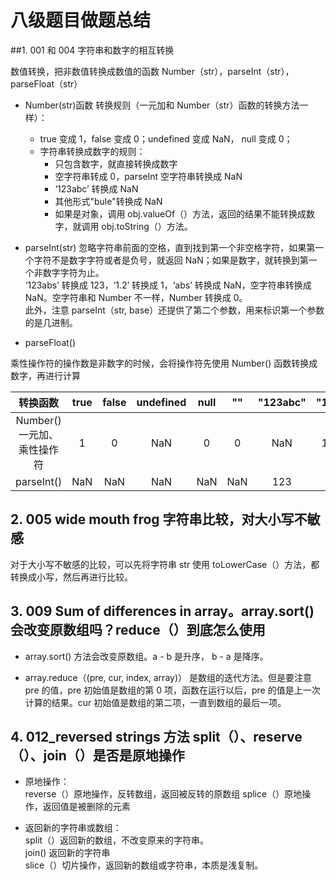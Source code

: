 # 八级题目做题总结  
  
##1. 001 和 004 字符串和数字的相互转换    

数值转换，把非数值转换成数值的函数 Number（str），parseInt（str），parseFloat（str）  
   
- Number(str)函数  转换规则（一元加和 Number（str）函数的转换方法一样）：   
     - true 变成 1，false 变成 0；undefined 变成 NaN， null 变成 0；
     - 字符串转换成数字的规则：  
        - 只包含数字，就直接转换成数字
        - 空字符串转成 0，parseInt 空字符串转换成 NaN
        - ‘123abc’ 转换成 NaN
        - 其他形式"bule"转换成 NaN  
        - 如果是对象，调用 obj.valueOf（）方法，返回的结果不能转换成数字，就调用 obj.toString（）方法。   
        
 - parseInt(str)  忽略字符串前面的空格，直到找到第一个非空格字符，如果第一个字符不是数字字符或者是负号，就返回 NaN；如果是数字，就转换到第一个非数字字符为止。  
      ‘123abs’ 转换成 123，‘1.2’ 转换成 1，‘abs’ 转换成 NaN，空字符串转换成 NaN。空字符串和 Number 不一样，Number 转换成 0。  
      此外，注意 parseInt（str, base）还提供了第二个参数，用来标识第一个参数的是几进制。   
      
- parseFloat()    
      
乘性操作符的操作数是非数字的时候，会将操作符先使用 Number() 函数转换成数字，再进行计算
     
转换函数|true|false|undefined|null|""|"123abc"|"1.1"|"12a.3"
:---:|:---:|:---:|:---:|:---:|:---:|:---:|:---:|:---:
Number() 一元加、乘性操作符|1|0|NaN|0|0|NaN|1.1|NaN
parseInt()|NaN|NaN|NaN|NaN|NaN|123|1|12  
    
## 2. 005 wide mouth frog 字符串比较，对大小写不敏感   
   
对于大小写不敏感的比较，可以先将字符串 str 使用 toLowerCase（）方法，都转换成小写，然后再进行比较。    
   
## 3. 009 Sum of differences in array。array.sort() 会改变原数组吗？reduce（）到底怎么使用    
  
- array.sort() 方法会改变原数组。a - b 是升序， b - a 是降序。   
  
- array.reduce（(pre, cur, index, array)） 是数组的迭代方法。但是要注意 pre 的值，pre 初始值是数组的第 0 项，函数在运行以后，pre 的值是上一次计算的结果。cur 初始值是数组的第二项，一直到数组的最后一项。  

## 4. 012_reversed  strings  方法 split（）、reserve（）、join（）是否是原地操作   
  
- 原地操作：   
 reverse（）原地操作，反转数组，返回被反转的原数组
 splice（）原地操作，返回值是被删除的元素    
 
- 返回新的字符串或数组：   
split（）返回新的数组，不改变原来的字符串。   
join() 返回新的字符串   
slice（）切片操作，返回新的数组或字符串，本质是浅复制。